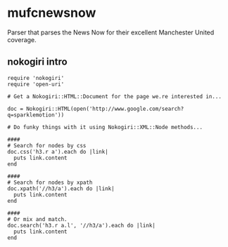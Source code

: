 mufcnewsnow
===========

Parser that parses the News Now for their excellent Manchester United coverage.


nokogiri intro
--------------
	require 'nokogiri'
	require 'open-uri'

	# Get a Nokogiri::HTML::Document for the page we.re interested in...

	doc = Nokogiri::HTML(open('http://www.google.com/search?q=sparklemotion'))

	# Do funky things with it using Nokogiri::XML::Node methods...

	####
	# Search for nodes by css
	doc.css('h3.r a').each do |link|
	  puts link.content
	end
	
	####
	# Search for nodes by xpath
	doc.xpath('//h3/a').each do |link|
	  puts link.content
	end

	####
	# Or mix and match.
	doc.search('h3.r a.l', '//h3/a').each do |link|
	  puts link.content
	end
